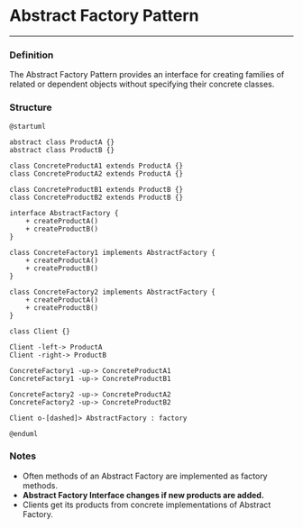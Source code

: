 # Abstract Factory Pattern

___

### Definition

The Abstract Factory Pattern provides an interface for creating families of related or dependent objects without
specifying their concrete classes.

### Structure

```puml
@startuml

abstract class ProductA {}
abstract class ProductB {}

class ConcreteProductA1 extends ProductA {}
class ConcreteProductA2 extends ProductA {}

class ConcreteProductB1 extends ProductB {}
class ConcreteProductB2 extends ProductB {}

interface AbstractFactory {
    + createProductA()
    + createProductB()
}

class ConcreteFactory1 implements AbstractFactory {
    + createProductA()
    + createProductB()
}

class ConcreteFactory2 implements AbstractFactory {
    + createProductA()
    + createProductB()
}

class Client {}

Client -left-> ProductA
Client -right-> ProductB

ConcreteFactory1 -up-> ConcreteProductA1
ConcreteFactory1 -up-> ConcreteProductB1

ConcreteFactory2 -up-> ConcreteProductA2
ConcreteFactory2 -up-> ConcreteProductB2

Client o-[dashed]> AbstractFactory : factory

@enduml
```

### Notes

- Often methods of an Abstract Factory are implemented as factory methods.
- **Abstract Factory Interface changes if new products are added.**
- Clients get its products from concrete implementations of Abstract Factory.